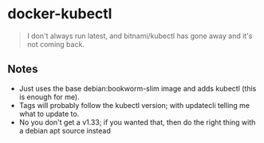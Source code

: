 # docker-kubectl

> I don't always run latest, and bitnami/kubectl has gone away and it's not coming back.

## Notes

- Just uses the base debian:bookworm-slim image and adds kubectl (this is enough for me).
- Tags will probably follow the kubectl version; with updatecli telling me what to update to.
- No you don't get a v1.33; if you wanted that, then do the right thing with a debian apt source instead

